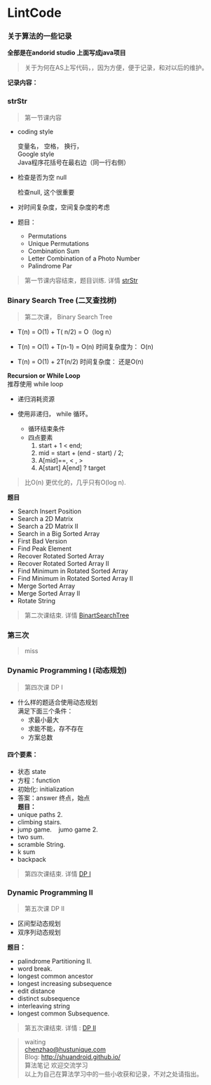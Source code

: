 # LintCode  
### 关于算法的一些记录  
**全部是在andorid studio 上面写成java项目**  

> 关于为何在AS上写代码，，因为方便，便于记录，和对以后的维护。  

**记录内容：**  
### strStr  

> 第一节课内容  

* coding style   

  变量名， 空格， 换行，   
  Google style  
  Java程序花括号在最右边（同一行右侧）  
  
* 检查是否为空 null

  检查null, 这个很重要

* 对时间复杂度，空间复杂度的考虑  

* 题目：  

  - Permutations
  - Unique Permutations
  - Combination Sum
  - Letter Combination of a Photo Number
  - Palindrome Par

> 第一节课内容结束，题目训练. 详情 [strStr](https://github.com/shuandroid/LintCode/blob/master/JiuZhang/strStr.md)

### Binary Search Tree (二叉查找树)
> 第二次课， Binary Search Tree  

* T(n) = O(1) + T( n/2)  = O（log n）  

* T(n) = O(1) + T(n-1)  = O(n)
    时间复杂度为： O(n)

* T(n) =  O(1) + 2T(n/2)
    时间复杂度： 还是O(n)  

**Recursion or While Loop**  
推荐使用 while loop
* 递归消耗资源  

* 使用非递归， while 循环。  

  - 循环结束条件
  - 四点要素
    1. start + 1 < end;
    2. mid = start + (end - start) / 2;
    3. A[mid]==, < , > 
    4. A[start] A[end] ? target 

> 比O(n) 更优化的，几乎只有O(log n).  

**题目**  

* Search Insert Position  
* Search a 2D Matrix  
* Search a 2D Matrix II
* Search in a Big Sorted Array
* First Bad Version 
* Find Peak Element  
* Recover Rotated Sorted Array
* Recover Rotated Sorted Array II
* Find Minimum in Rotated Sorted Array
* Find Minimum in Rotated Sorted Array II
* Merge Sorted Array
* Merge Sorted Array II
* Rotate String  

> 第二次课结束.  详情 [BinartSearchTree](https://github.com/shuandroid/LintCode/blob/master/JiuZhang/second.md)

### 第三次  
> miss  

### Dynamic Programming I (动态规划)
> 第四次课 DP I  
* 什么样的题适合使用动态规划  
  满足下面三个条件：
  * 求最小最大
  * 求能不能，存不存在
  * 方案总数

#### 四个要素：  
* 状态 state  
* 方程：function
* 初始化: initialization
* 答案：answer
   终点，始点  
**题目：**  
* unique paths 2.  
* climbing stairs.  
* jump game. &#160;&#160; jumo game 2.  
* two sum.  
* scramble String.  
* k sum  
* backpack  

> 第四次课结束. 详情 [DP I](https://github.com/shuandroid/LintCode/edit/master/JiuZhang/DynamicProgrammingI.md)  

### Dynamic Programming II  
> 第五次课 DP II  

* 区间型动态规划  
* 双序列动态规划  

**题目：**  
* palindrome Partitioning II.
* word break.
* longest common ancestor
* longest increasing subsequence
* edit distance
* distinct subsequence
* interleaving string
* longest common Subsequence.

> 第五次课结束. 详情 : [DP II](https://github.com/shuandroid/LintCode/edit/master/JiuZhang/DynamicProgramming2.md)  


> waiting  
> chenzhao@hustunique.com  
> Blog:  http://shuandroid.github.io/  
> 算法笔记 欢迎交流学习    
> 以上为自己在算法学习中的一些小收获和记录，不对之处请指出。  


